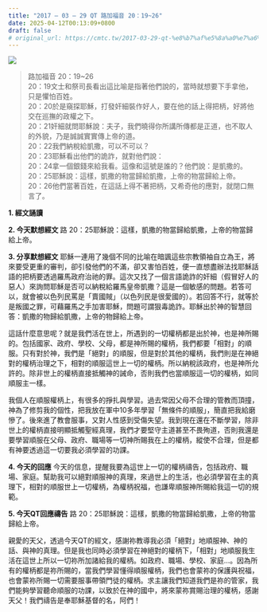 ```yaml
---
title: "2017 – 03 – 29 QT 路加福音 20：19~26"
date: 2025-04-12T00:13:09+0800
draft: false
# original_url: https://cmtc.tw/2017-03-29-qt-%e8%b7%af%e5%8a%a0%e7%a6%8f%e9%9f%b3-20%ef%bc%9a1926
---
```


![](/images/qt.jpg)
> 路加福音 20：19\~26  
> 20：19文士和祭司長看出這比喻是指著他們說的，當時就想要下手拿他，只是懼怕百姓。  
> 20：20於是窺探耶穌，打發奸細裝作好人，要在他的話上得把柄，好將他交在巡撫的政權之下。  
> 20：21奸細就問耶穌說：夫子，我們曉得你所講所傳都是正道，也不取人的外貌，乃是誠誠實實傳上帝的道。  
> 20：22我們納稅給凱撒，可以不可以？  
> 20：23耶穌看出他們的詭詐，就對他們說：  
> 20：24拿一個銀錢來給我看。這像和這號是誰的？他們說：是凱撒的。  
> 20：25耶穌說：這樣，凱撒的物當歸給凱撒，上帝的物當歸給上帝。  
> 20：26他們當著百姓，在這話上得不著把柄，又希奇他的應對，就閉口無言了。

**1.  經文誦讀**

**2.  今天默想經文**
路 20：25耶穌說：這樣，凱撒的物當歸給凱撒，上帝的物當歸給上帝。

**3. 分享默想經文**
耶穌一連用了幾個不同的比喻在暗諷這些宗教領袖自立為王，將來要受更重的審判，卻引發他們的不滿，卻又害怕百姓，便一直想盡辦法找耶穌話語的把柄要透過羅馬政府治祂的罪。這次又找了一個言語詭詐的奸細（假冒好人的惡人）來詢問耶穌是否可以納稅給羅馬皇帝凱撒？這是一個敏感的問題。若答可以，就會被以色列民罵是「賣國賊」（以色列民是很愛國的）。若回答不行，就等於是叛國之罪，可藉羅馬之手加害耶穌，問題可謂狠毒詭詐。耶穌出於神的智慧回答：凱撒的物歸給凱撒，上帝的物歸給上帝。

這話什麼意思呢？就是我們活在世上，所遇到的一切權柄都是出於神，也是神所賜的。包括國家、政府、學校、父母，都是神所賜的權柄，我們都要「相對」的順服。只有對於神，我們是「絕對」的順服，但是對於其他的權柄，我們則是在神絕對的權柄治理之下，相對的順服這世上一切的權柄。所以納稅該政府，也是神所允許的。除非世上的權柄直接抵觸神的誡命，否則我們也當順服這一切的權柄，如同順服主一樣。

我個人在順服權柄上，有很多的掙扎與學習。過去常因父母不合理的管教而頂撞，神為了修剪我的個性，把我放在軍中10多年學習「無條件的順服」，簡直把我給磨慘了。後來進了教會服事，又對人性感到受傷失望。我到現在還在不斷學習，除非世上的權柄直接明顯抵觸聖經真理，我們才要堅守主道甚至不畏殉道，否則我還是要學習順服在父母、政府、職場等一切神所賜我在上的權柄，縱使不合理，但是都有神要透過這一切要我必須學習的功課。

**4. 今天的回應**
今天的信息，提醒我要為這世上一切的權柄禱告，包括政府、職場、家庭。幫助我可以絕對順服神的真理，來過世上的生活，也必須學習在主的真理下，相對的順服世上一切權柄，為權柄祝福，也謙卑順服神所賜給我這一切的規範。

**5. 今天QT回應禱告**
路 20：25耶穌說：這樣，凱撒的物當歸給凱撒，上帝的物當歸給上帝。

親愛的天父，透過今天QT的經文，感謝祢教導我必須「絕對」地順服神、神的話、與神的真理。但是我也同時必須學習在神絕對的權柄下，「相對」地順服我生活在這世上所以一切祢所加諸給我的權柄。如政府、職場、學校、家庭…。因為所有的權柄都是祢所賜的，當我們學習懂得順服權柄，我們也會蒙祢的保護與祝福，也會蒙祢所賜一切需要服事帶領門徒的權柄。求主讓我們知道我們是祢的管家，我們能夠學習聽命順服的功課，以致於在神的國中，將來蒙祢賞賜治理的權柄，感謝天父！我們禱告是奉耶穌基督的名，阿們！
